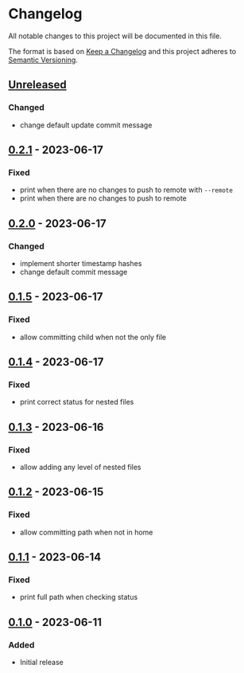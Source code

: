 Changelog
=========
All notable changes to this project will be documented in this file.

The format is based on [Keep a Changelog](http://keepachangelog.com/en/1.0.0/)
and this project adheres to [Semantic Versioning](http://semver.org/spec/v2.0.0.html).

[Unreleased](https://github.com/jshwi/hin/compare/v0.2.1...HEAD)
------------------------------------------------------------------------
### Changed
- change default update commit message

[0.2.1](https://github.com/jshwi/hin/releases/tag/v0.2.1) - 2023-06-17
------------------------------------------------------------------------
### Fixed
- print when there are no changes to push to remote with `--remote`
- print when there are no changes to push to remote

[0.2.0](https://github.com/jshwi/hin/releases/tag/v0.2.0) - 2023-06-17
------------------------------------------------------------------------
### Changed
- implement shorter timestamp hashes
- change default commit message

[0.1.5](https://github.com/jshwi/hin/releases/tag/v0.1.5) - 2023-06-17
------------------------------------------------------------------------
### Fixed
- allow committing child when not the only file

[0.1.4](https://github.com/jshwi/hin/releases/tag/v0.1.4) - 2023-06-17
------------------------------------------------------------------------
### Fixed
- print correct status for nested files

[0.1.3](https://github.com/jshwi/hin/releases/tag/v0.1.3) - 2023-06-16
------------------------------------------------------------------------
### Fixed
- allow adding any level of nested files

[0.1.2](https://github.com/jshwi/hin/releases/tag/v0.1.2) - 2023-06-15
------------------------------------------------------------------------
### Fixed
- allow committing path when not in home

[0.1.1](https://github.com/jshwi/hin/releases/tag/v0.1.1) - 2023-06-14
------------------------------------------------------------------------
### Fixed
- print full path when checking status

[0.1.0](https://github.com/jshwi/hin/releases/tag/v0.1.0) - 2023-06-11
------------------------------------------------------------------------
### Added
- Initial release
